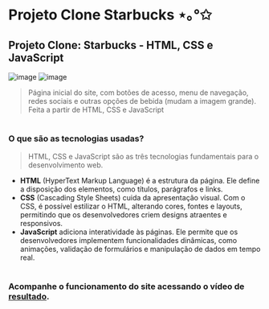# Projeto Clone Starbucks ⋆｡°✩

## Projeto Clone: Starbucks - HTML, CSS e JavaScript 

![image](https://github.com/user-attachments/assets/30f2a453-0521-4436-9ec9-5afdc145db0a)
<img alt="image" src="https://github.com/user-attachments/assets/e7ea6662-996f-4d8d-aa76-2cf710fc3ec3">
> Página inicial do site, com botões de acesso, menu de navegação, redes sociais e outras opções de bebida (mudam a imagem grande). Feita a partir de HTML, CSS e JavaScript
#
### O que são as tecnologias usadas?
> HTML, CSS e JavaScript são as três tecnologias fundamentais para o desenvolvimento web. 
- **HTML** (HyperText Markup Language) é a estrutura da página. Ele define a disposição dos elementos, como títulos, parágrafos e links. 
- **CSS** (Cascading Style Sheets) cuida da apresentação visual. Com o CSS, é possível estilizar o HTML, alterando cores, fontes e layouts, permitindo que os desenvolvedores criem designs atraentes e responsivos.
- **JavaScript** adiciona interatividade às páginas. Ele permite que os desenvolvedores implementem funcionalidades dinâmicas, como animações, validação de formulários e manipulação de dados em tempo real.
#
### Acompanhe o funcionamento do site acessando o vídeo de [resultado](https://github.com/StefanyLino/Projeto_Clone_Starbucks/blob/04febbdf9f6e2c8aa6e76b941600531b63e502c7/Resultado.mp4).
